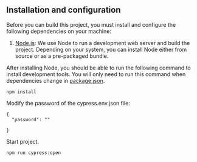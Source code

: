 ## Installation and configuration

Before you can build this project, you must install and configure the following dependencies on your machine:

1. [Node.js][]: We use Node to run a development web server and build the project.
   Depending on your system, you can install Node either from source or as a pre-packaged bundle.

After installing Node, you should be able to run the following command to install development tools.
You will only need to run this command when dependencies change in [package.json](package.json).

```
npm install
```

Modify the password of the cypress.env.json file:
```
{
  "password": ""
  
}
```
Start project.
    
```
npm run cypress:open
```

[node.js]: https://nodejs.org/